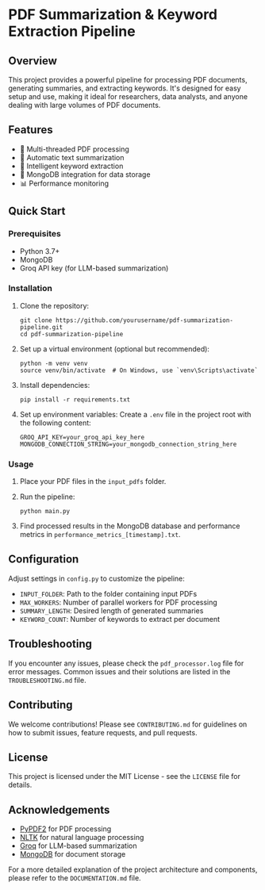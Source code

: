 # PDF Summarization & Keyword Extraction Pipeline

## Overview

This project provides a powerful pipeline for processing PDF documents, generating summaries, and extracting keywords. It's designed for easy setup and use, making it ideal for researchers, data analysts, and anyone dealing with large volumes of PDF documents.

## Features

- 📄 Multi-threaded PDF processing
- 📝 Automatic text summarization
- 🔑 Intelligent keyword extraction
- 💾 MongoDB integration for data storage
- 📊 Performance monitoring

## Quick Start

### Prerequisites

- Python 3.7+
- MongoDB
- Groq API key (for LLM-based summarization)

### Installation

1. Clone the repository:
   ```
   git clone https://github.com/yourusername/pdf-summarization-pipeline.git
   cd pdf-summarization-pipeline
   ```

2. Set up a virtual environment (optional but recommended):
   ```
   python -m venv venv
   source venv/bin/activate  # On Windows, use `venv\Scripts\activate`
   ```

3. Install dependencies:
   ```
   pip install -r requirements.txt
   ```

4. Set up environment variables:
   Create a `.env` file in the project root with the following content:
   ```
   GROQ_API_KEY=your_groq_api_key_here
   MONGODB_CONNECTION_STRING=your_mongodb_connection_string_here
   ```

### Usage

1. Place your PDF files in the `input_pdfs` folder.

2. Run the pipeline:
   ```
   python main.py
   ```

3. Find processed results in the MongoDB database and performance metrics in `performance_metrics_[timestamp].txt`.

## Configuration

Adjust settings in `config.py` to customize the pipeline:

- `INPUT_FOLDER`: Path to the folder containing input PDFs
- `MAX_WORKERS`: Number of parallel workers for PDF processing
- `SUMMARY_LENGTH`: Desired length of generated summaries
- `KEYWORD_COUNT`: Number of keywords to extract per document

## Troubleshooting

If you encounter any issues, please check the `pdf_processor.log` file for error messages. Common issues and their solutions are listed in the `TROUBLESHOOTING.md` file.

## Contributing

We welcome contributions! Please see `CONTRIBUTING.md` for guidelines on how to submit issues, feature requests, and pull requests.

## License

This project is licensed under the MIT License - see the `LICENSE` file for details.

## Acknowledgements

- [PyPDF2](https://github.com/py-pdf/pypdf) for PDF processing
- [NLTK](https://www.nltk.org/) for natural language processing
- [Groq](https://groq.com/) for LLM-based summarization
- [MongoDB](https://www.mongodb.com/) for document storage

For a more detailed explanation of the project architecture and components, please refer to the `DOCUMENTATION.md` file.
